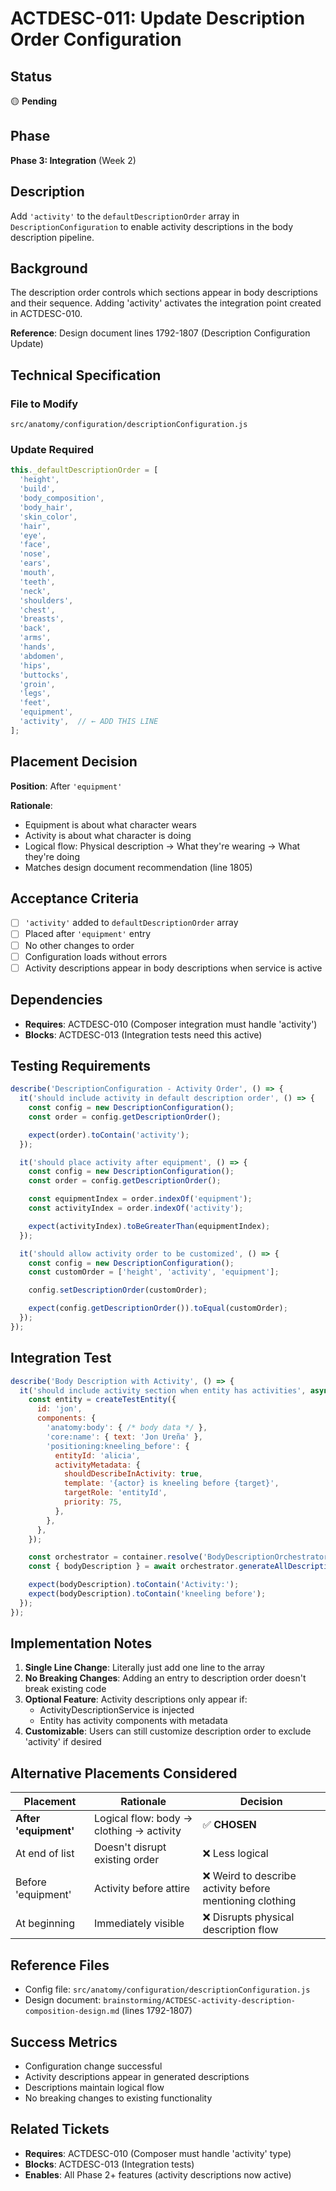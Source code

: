 # ACTDESC-011: Update Description Order Configuration

## Status
🟡 **Pending**

## Phase
**Phase 3: Integration** (Week 2)

## Description
Add `'activity'` to the `defaultDescriptionOrder` array in `DescriptionConfiguration` to enable activity descriptions in the body description pipeline.

## Background
The description order controls which sections appear in body descriptions and their sequence. Adding 'activity' activates the integration point created in ACTDESC-010.

**Reference**: Design document lines 1792-1807 (Description Configuration Update)

## Technical Specification

### File to Modify
`src/anatomy/configuration/descriptionConfiguration.js`

### Update Required
```javascript
this._defaultDescriptionOrder = [
  'height',
  'build',
  'body_composition',
  'body_hair',
  'skin_color',
  'hair',
  'eye',
  'face',
  'nose',
  'ears',
  'mouth',
  'teeth',
  'neck',
  'shoulders',
  'chest',
  'breasts',
  'back',
  'arms',
  'hands',
  'abdomen',
  'hips',
  'buttocks',
  'groin',
  'legs',
  'feet',
  'equipment',
  'activity',  // ← ADD THIS LINE
];
```

## Placement Decision
**Position**: After `'equipment'`

**Rationale**:
- Equipment is about what character wears
- Activity is about what character is doing
- Logical flow: Physical description → What they're wearing → What they're doing
- Matches design document recommendation (line 1805)

## Acceptance Criteria
- [ ] `'activity'` added to `defaultDescriptionOrder` array
- [ ] Placed after `'equipment'` entry
- [ ] No other changes to order
- [ ] Configuration loads without errors
- [ ] Activity descriptions appear in body descriptions when service is active

## Dependencies
- **Requires**: ACTDESC-010 (Composer integration must handle 'activity')
- **Blocks**: ACTDESC-013 (Integration tests need this active)

## Testing Requirements

```javascript
describe('DescriptionConfiguration - Activity Order', () => {
  it('should include activity in default description order', () => {
    const config = new DescriptionConfiguration();
    const order = config.getDescriptionOrder();

    expect(order).toContain('activity');
  });

  it('should place activity after equipment', () => {
    const config = new DescriptionConfiguration();
    const order = config.getDescriptionOrder();

    const equipmentIndex = order.indexOf('equipment');
    const activityIndex = order.indexOf('activity');

    expect(activityIndex).toBeGreaterThan(equipmentIndex);
  });

  it('should allow activity order to be customized', () => {
    const config = new DescriptionConfiguration();
    const customOrder = ['height', 'activity', 'equipment'];

    config.setDescriptionOrder(customOrder);

    expect(config.getDescriptionOrder()).toEqual(customOrder);
  });
});
```

## Integration Test
```javascript
describe('Body Description with Activity', () => {
  it('should include activity section when entity has activities', async () => {
    const entity = createTestEntity({
      id: 'jon',
      components: {
        'anatomy:body': { /* body data */ },
        'core:name': { text: 'Jon Ureña' },
        'positioning:kneeling_before': {
          entityId: 'alicia',
          activityMetadata: {
            shouldDescribeInActivity: true,
            template: '{actor} is kneeling before {target}',
            targetRole: 'entityId',
            priority: 75,
          },
        },
      },
    });

    const orchestrator = container.resolve('BodyDescriptionOrchestrator');
    const { bodyDescription } = await orchestrator.generateAllDescriptions(entity);

    expect(bodyDescription).toContain('Activity:');
    expect(bodyDescription).toContain('kneeling before');
  });
});
```

## Implementation Notes
1. **Single Line Change**: Literally just add one line to the array
2. **No Breaking Changes**: Adding an entry to description order doesn't break existing code
3. **Optional Feature**: Activity descriptions only appear if:
   - ActivityDescriptionService is injected
   - Entity has activity components with metadata
4. **Customizable**: Users can still customize description order to exclude 'activity' if desired

## Alternative Placements Considered
| Placement | Rationale | Decision |
|-----------|-----------|----------|
| **After 'equipment'** | Logical flow: body → clothing → activity | ✅ **CHOSEN** |
| At end of list | Doesn't disrupt existing order | ❌ Less logical |
| Before 'equipment' | Activity before attire | ❌ Weird to describe activity before mentioning clothing |
| At beginning | Immediately visible | ❌ Disrupts physical description flow |

## Reference Files
- Config file: `src/anatomy/configuration/descriptionConfiguration.js`
- Design document: `brainstorming/ACTDESC-activity-description-composition-design.md` (lines 1792-1807)

## Success Metrics
- Configuration change successful
- Activity descriptions appear in generated descriptions
- Descriptions maintain logical flow
- No breaking changes to existing functionality

## Related Tickets
- **Requires**: ACTDESC-010 (Composer must handle 'activity' type)
- **Blocks**: ACTDESC-013 (Integration tests)
- **Enables**: All Phase 2+ features (activity descriptions now active)
